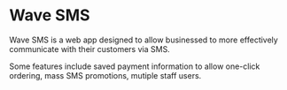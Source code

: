 # Wave SMS

Wave SMS is a web app designed to allow businessed to more effectively communicate with their customers via SMS.

Some features include saved payment information to allow one-click ordering, mass SMS promotions, mutiple staff users.
